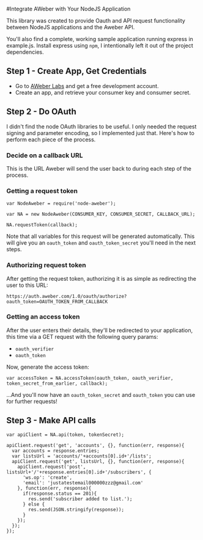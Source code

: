 #Integrate AWeber with Your NodeJS Application

This library was created to provide Oauth and API request functionality between NodeJS applications and the Aweber API.

You'll also find a complete, working sample application running express in example.js. Install express using `npm`, I intentionally left it out of the project dependencies.

## Step 1 - Create App, Get Credentials

- Go to [AWeber Labs](https://labs.aweber.com/) and get a free development account.
- Create an app, and retrieve your consumer key and consumer secret.

## Step 2 - Do OAuth

I didn't find the node OAuth libraries to be useful. I only needed the request signing and parameter encoding, so I implemented just that. Here's how to perform each piece of the process.

### Decide on a callback URL

This is the URL Aweber will send the user back to during each step of the process.

### Getting a request token

```
var NodeAweber = require('node-aweber');

var NA = new NodeAweber(CONSUMER_KEY, CONSUMER_SECRET, CALLBACK_URL);

NA.requestToken(callback);
```

Note that all variables for this request will be generated automatically. This will give you an `oauth_token` and `oauth_token_secret` you'll need in the next steps.

### Authorizing request token

After getting the request token, authorizing it is as simple as redirecting the user to this URL:

```
https://auth.aweber.com/1.0/oauth/authorize?oauth_token=OAUTH_TOKEN_FROM_CALLBACK
```

### Getting an access token

After the user enters their details, they'll be redirected to your application, this time via a GET request with the following query params:

- `oauth_verifier`
- `oauth_token`

Now, generate the access token:

```
var accessToken = NA.accessToken(oauth_token, oauth_verifier, token_secret_from_earlier, callback);
```

...And you'll now have an `oauth_token_secret` and `oauth_token` you can use for further requests!

## Step 3 - Make API calls

```
var apiClient = NA.api(token, tokenSecret);

apiClient.request('get', 'accounts', {}, function(err, response){
  var accounts = response.entries;
  var listsUrl = 'accounts/'+accounts[0].id+'/lists';
  apiClient.request('get', listsUrl, {}, function(err, response){
    apiClient.request('post', listsUrl+'/'+response.entries[0].id+'/subscribers', {
      'ws.op': 'create',
      'email': 'justatestemail000000zzz@gmail.com'
    }, function(err, response){
      if(response.status == 201){
        res.send('subscriber added to list.');
      } else {
        res.send(JSON.stringify(response)); 
      }
    });
  });
});
```
